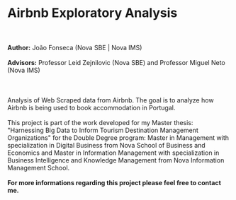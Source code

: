 # Airbnb Exploratory Analysis
<br></br>
**Author:** João Fonseca (Nova SBE | Nova IMS)
<br></br>
**Advisors:** Professor Leid Zejnilovic (Nova SBE) and Professor Miguel Neto (Nova IMS)
<br></br><br></br>
Analysis of Web Scraped data from Airbnb. The goal is to analyze how Airbnb is being used to book accommodation in Portugal.
<br></br>
This project is part of the work developed for my Master thesis: "Harnessing Big Data to Inform Tourism Destination Management Organizations" for the Double Degree program: Master in Management with specialization in Digital Business from Nova School of Business and Economics and Master in Information Management with specialization in Business Intelligence and Knowledge Management from Nova Information Management School.
<br></br>
**For more informations regarding this project please feel free to contact me.**
